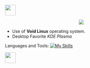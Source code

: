  <img height="35" src="https://user-images.githubusercontent.com/73097560/115834477-dbab4500-a447-11eb-908a-139a6edaec5c.gif"></h1>
<p align="center">
  <a href="https://github.com/1sYuG/readme-typing-svg"><img src="https://readme-typing-svg.herokuapp.com?font=Time+New+Roman&color=%white&size=30&center=true&vCenter=true&width=600&height=100&lines=Enthusiastic+Open+Source;❤️‍🔥+Linux+Lover+❤️‍🔥"></a>
</p>

- Use of **Void Linux** operating system.
- Desktop Favorite *KDE Plasma*

Languages and Tools:
[![My Skills](https://skillicons.dev/icons?i=bash,linux,kali,ubuntu,debian,arch,cmake,gtk,md,obsidian,vscodium,python,docker,powershell)](https://skillicons.dev)

<img height="35" src="https://user-images.githubusercontent.com/73097560/115834477-dbab4500-a447-11eb-908a-139a6edaec5c.gif"></h1>





